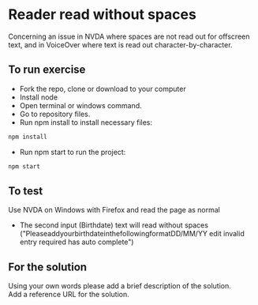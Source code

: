 # Reader read without spaces
Concerning an issue in NVDA where spaces are not read out for offscreen text, and in VoiceOver where text is read out character-by-character.

## To run exercise

- Fork the repo, clone or download to your computer
- Install node
- Open terminal or windows command.
- Go to repository files.
- Run npm install to install necessary files:
```javascript
npm install
```
- Run npm start to run the project:
```javascript
npm start
```

## To test

Use NVDA on Windows with Firefox and read the page as normal
- The second input (Birthdate) text will read without spaces ("PleaseaddyourbirthdateinthefollowingformatDD/MM/YY  edit  invalid entry  required  has auto complete")

## For the solution

Using your own words please add a brief description of the solution.  
Add a reference URL for the solution.

